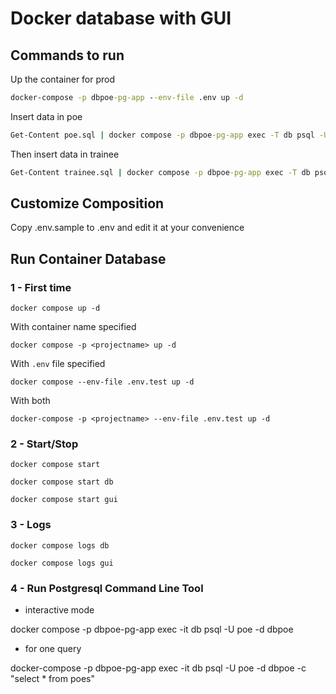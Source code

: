# Docker database with GUI

## Commands to run

Up the container for prod

```cmd
docker-compose -p dbpoe-pg-app --env-file .env up -d
```

Insert data in poe

```cmd
Get-Content poe.sql | docker compose -p dbpoe-pg-app exec -T db psql -U poe dbpoe
```

Then insert data in trainee

```cmd
Get-Content trainee.sql | docker compose -p dbpoe-pg-app exec -T db psql -U poe dbpoe
```

## Customize Composition

Copy .env.sample to .env and edit it at your convenience

## Run Container Database

### 1 - First time

`docker compose up -d`

With container name specified

`docker compose -p <projectname> up -d`

With `.env` file specified

`docker compose --env-file .env.test up -d`

With both

`docker-compose -p <projectname> --env-file .env.test up -d`

### 2 - Start/Stop

`docker compose start`

`docker compose start db`

`docker compose start gui`

### 3 - Logs

`docker compose logs db`

`docker compose logs gui`

### 4 - Run Postgresql Command Line Tool

- interactive mode

docker compose -p dbpoe-pg-app exec -it db psql -U poe -d dbpoe

- for one query

docker-compose -p dbpoe-pg-app exec -it db psql -U poe -d dbpoe -c "select * from poes"

